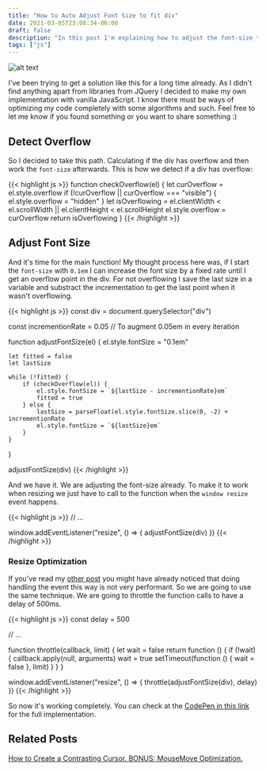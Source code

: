 ```yaml
---
title: "How to Auto Adjust Font Size to fit div"
date: 2021-03-05T23:08:34-06:00
draft: false
description: "In this post I'm explaining how to adjust the font-size to fit a div with JavaScript"
tags: ["js"]
---
```


![alt text](/images/blog/1.gif)


I've been trying to get a solution like this for a long time already. As I didn't find anything apart from libraries from JQuery I decided to make my own implementation with vanilla JavaScript.  I know there must be ways of optimizing my code completely with some algorithms and such. Feel free to let me know if you found something or you want to share something :)

## Detect Overflow

So I decided to take this path. Calculating if the div has overflow and then work the `font-size` afterwards. This is how we detect if a div has overflow: 

{{< highlight js >}}
function checkOverflow(el) {
    let curOverflow = el.style.overflow
    if (!curOverflow || curOverflow === "visible") {
        el.style.overflow = "hidden"
    }
    let isOverflowing = el.clientWidth < el.scrollWidth || el.clientHeight < el.scrollHeight
    el.style.overflow = curOverflow
    return isOverflowing
}
{{< /highlight >}}

## Adjust Font Size

And it's time for the main function! My thought process here was, if I start the `font-size` with `0.1em` I can increase the font size by a fixed rate until I get an overflow point in the div. For not overflowing I save the last size in a variable and substract the incrementation to get the last point when it wasn't overflowing. 

{{< highlight js >}}
const div = document.querySelector("div")

const incrementionRate = 0.05 // To augment 0.05em in every iteration 

function adjustFontSize(el) {
    el.style.fontSize = "0.1em"

    let fitted = false
    let lastSize

    while (!fitted) {
        if (checkOverflow(el)) {
            el.style.fontSize = `${lastSize - incrementionRate}em`
            fitted = true
        } else {
            lastSize = parseFloat(el.style.fontSize.slice(0, -2) + incrementionRate
            el.style.fontSize = `${lastSize}em`
        }
    }
}

adjustFontSize(div)
{{< /highlight >}}

And we have it. We are adjusting the font-size already. To make it to work when resizing we just have to call to the function when the `window resize` event happens.

{{< highlight js >}}
// ...

window.addEventListener("resize", () => {
    adjustFontSize(div)
})
{{< /highlight >}}

### Resize Optimization

If you've read my [other post](https://gabriellazcano.com/blog/how-to-create-a-contrasting-cursor/) you might have already noticed that doing handling the event this way is not very performant. So we are going to use the same technique. We are going to throttle the function calls to have a delay of 500ms.

{{< highlight js >}}
const delay = 500

// ...

function throttle(callback, limit) {
    let wait = false
    return function () {
        if (!wait) {
            callback.apply(null, arguments)
            wait = true
            setTimeout(function () {
                wait = false
            }, limit)
        }
    }
}

window.addEventListener("resize", () => {
    throttle(adjustFontSize(div), delay)
})
{{< /highlight >}}

So now it's working completely. You can check at the [CodePen in this link](https://codepen.io/DatsGabs/pen/MWbqyrK) for the full implementation.

## Related Posts

[How to Create a Contrasting Cursor. BONUS: MouseMove Optimization.](https://gabriellazcano.com/blog/how-to-create-a-contrasting-cursor/)
